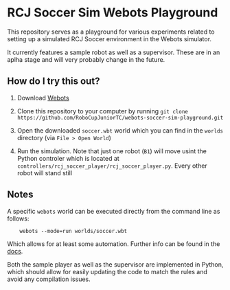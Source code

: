 # RCJ Soccer Sim Webots Playground

This repository serves as a playground for various experiments related to
setting up a simulated RCJ Soccer environment in the Webots simulator.

It currently features a sample robot as well as a supervisor. These are in an
aplha stage and will very probably change in the future.

## How do I try this out?

1. Download [Webots](https://www.cyberbotics.com/])

2. Clone this repository to your computer by running `git clone https://github.com/RoboCupJuniorTC/webots-soccer-sim-playground.git`

3. Open the downloaded `soccer.wbt` world which you can find in the `worlds`
   directory (via `File > Open World`)

4. Run the simulation. Note that just one robot (`B1`) will move usint the
   Python controler which is located at
   `controllers/rcj_soccer_player/rcj_soccer_player.py`. Every other robot will
   stand still

## Notes

A specific `webots` world can be executed directly from the command line as
follows:

        webots --mode=run worlds/soccer.wbt

Which allows for at least some automation. Further info can be found in the
[docs](https://cyberbotics.com/doc/guide/starting-webots).

Both the sample player as well as the supervisor are implemented in Python,
which should allow for easily updating the code to match the rules and avoid
any compilation issues.
